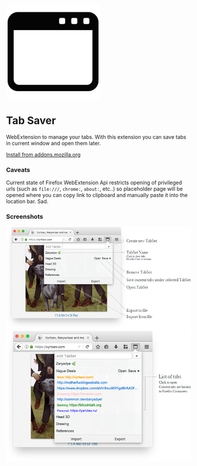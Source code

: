 ![Logo](ext/icons/icon.png)

# Tab Saver

WebExtension to manage your tabs.
With this extension you can save tabs in current window and open them later.

[Install from addons.mozilla.org](https://addons.mozilla.org/en-US/firefox/addon/vyrtsev-tab-saver/)

### Caveats

Current state of Firefox WebExtension Api restricts opening of privileged urls (such as `file:///`, `chrome:`, `about:`, etc..) so placeholder page will be opened where you can copy link to clipboard and manually paste it into the location bar. Sad.

### Screenshots

![main](screenshots/main-assets/main.png)
![tabs](screenshots/main-assets/tabs.png)
